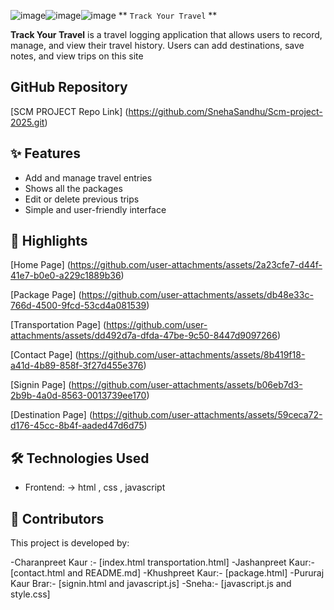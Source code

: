 ![image](https://github.com/user-attachments/assets/a9b6cfa1-ef21-4a89-8830-7513c2438d82)![image](https://github.com/user-attachments/assets/002d3243-1dc2-4b2e-8864-dc12b3b96759)![image](https://github.com/user-attachments/assets/d28e725c-3b00-445f-9b09-8b25a5c20004) ** `` Track Your Travel `` **

**Track Your Travel** is a travel logging application that allows users to record, manage, and view their travel history. Users can add destinations, save notes, and view trips on this site 


 
## GitHub Repository 
[SCM PROJECT Repo Link] (https://github.com/SnehaSandhu/Scm-project-2025.git)



## ✨ Features
- Add and manage travel entries
- Shows all the packages 
- Edit or delete previous trips
- Simple and user-friendly interface



## 📸 Highlights
[Home Page] (https://github.com/user-attachments/assets/2a23cfe7-d44f-41e7-b0e0-a229c1889b36)

[Package Page] (https://github.com/user-attachments/assets/db48e33c-766d-4500-9fcd-53cd4a081539)

[Transportation Page] (https://github.com/user-attachments/assets/dd492d7a-dfda-47be-9c50-8447d9097266)

[Contact Page] (https://github.com/user-attachments/assets/8b419f18-a41d-4b89-858f-3f27d455e376)

[Signin Page] (https://github.com/user-attachments/assets/b06eb7d3-2b9b-4a0d-8563-0013739ee170)

[Destination Page] (https://github.com/user-attachments/assets/59ceca72-d176-45cc-8b4f-aaded47d6d75)





## 🛠 Technologies Used
- Frontend: 
      -> html , css , javascript



## 👥 Contributors
This project is developed by:

-Charanpreet Kaur :- [index.html  transportation.html]
-Jashanpreet Kaur:-  [contact.html and README.md]
-Khushpreet Kaur:- [package.html]
-Pururaj Kaur Brar:- [signin.html and javascript.js]
-Sneha:- [javascript.js and style.css]


 







